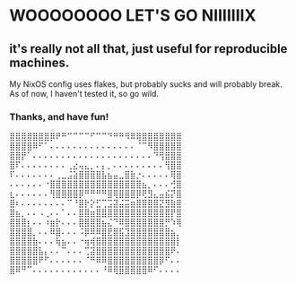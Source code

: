 # WOOOOOOOO LET'S GO NIIIIIIIX
## it's really not all that, just useful for reproducible machines.
My NixOS config uses flakes, but probably sucks and will probably break. As of now, I haven't tested it, so go wild.

### Thanks, and have fun!

⣿⣿⣿⣿⣿⣿⣿⡿⠟⠛⠉⠉⠉⠉⠋⠉⠉⠙⠛⠛⠻⠿⢿⣿⣿⣿⣿⣿⣿⣿<br/>
⣿⣿⣿⣿⠿⠋⠁⠄⠄⠄⠄⠄⠄⠄⠄⠄⠄⠄⠄⠄⠄⠄⠈⠉⠻⣿⣿⣿⣿⣿<br/>
⣿⣿⡟⠁⠄⠄⠄⠄⠄⠄⠄⠄⠄⠄⠄⠄⠄⠄⠄⠄⠄⠄⠄⠄⠄⠙⢻⣿⣿⣿<br/>
⣿⠏⠄⠄⠄⠄⠄⠄⠄⠄⢀⣔⢤⣄⡀⠄⡄⡀⠄⠄⠄⠄⠄⠄⠄⠄⠄⢻⣿⣿<br/>
⠏⠄⠄⠄⠄⠄⠄⠄⢀⣀⣨⣵⣿⣿⣿⣿⣧⣦⣤⣀⣿⣷⡐⠄⠄⠄⠄⠄⢿⣿<br/>
⠄⠄⠄⠄⠄⠄⠐⣿⣿⣿⣿⣿⣿⣿⣿⣿⣿⣿⣿⣿⣿⣿⣿⣦⡀⠄⠄⠄⢚⣿<br/>
⣆⠄⠄⠄⠄⠄⠄⢻⣿⣿⣿⣿⡿⠛⠛⠛⠛⣿⢿⣿⣿⣿⡿⢟⣻⣄⣤⣮⡝⣿<br/>
⣿⠆⠄⠄⠄⠄⠄⠄⠄⠄⠉⠘⣿⡗⡕⣋⢉⣩⣽⣬⣭⣶⣿⣿⣿⣿⣝⣻⣷⣿<br/>
⣿⣦⡀⠄⠄⠠⢀⠄⠄⠁⠄⠄⣿⣿⣶⣿⣿⣿⣿⣿⣿⣿⣿⣿⣿⣿⣿⣿⡟⣿<br/>
⣿⣿⣿⡆⠄⠄⠰⣶⡗⠄⠄⠄⣿⣿⣿⣿⣦⣌⠙⠿⣿⣿⣿⣿⣿⣿⣿⡛⠱⢿<br/>
⣿⣿⣿⣿⡀⠄⠄⠿⣿⠄⠄⠄⠨⡿⠿⠿⣿⣟⣿⣯⣹⣿⣿⣿⣿⣿⣿⣿⣦⡀<br/>
⣿⣿⣿⣿⣷⠄⠄⠄⢷⣦⠄⠄⠐⢶⢾⣿⣿⣿⣿⣿⣿⣿⣿⣿⣿⣿⣿⣿⣿⡇<br/>
⣿⣿⣿⣿⣿⣧⡄⠄⠄⠉⠄⠄⠄⢉⣽⣿⣿⣿⣿⣿⣿⣿⣿⣿⣿⣿⣿⣿⠟⠄<br/>
⣿⣿⣿⣿⣿⠟⠋⠄⠄⠄⠄⠄⠄⠈⠛⠿⠿⣿⣿⣿⣿⣿⣿⣿⣿⣿⡿⠋⠄⠄<br/>
⣿⠿⠛⠉⠄⠄⠄⠄⠄⠄⠄⠄⠄⠄⠄⠄⠘⠿⢿⣿⣿⣿⣿⣿⠿⠋⠄⠄⠄⠄<br/>

